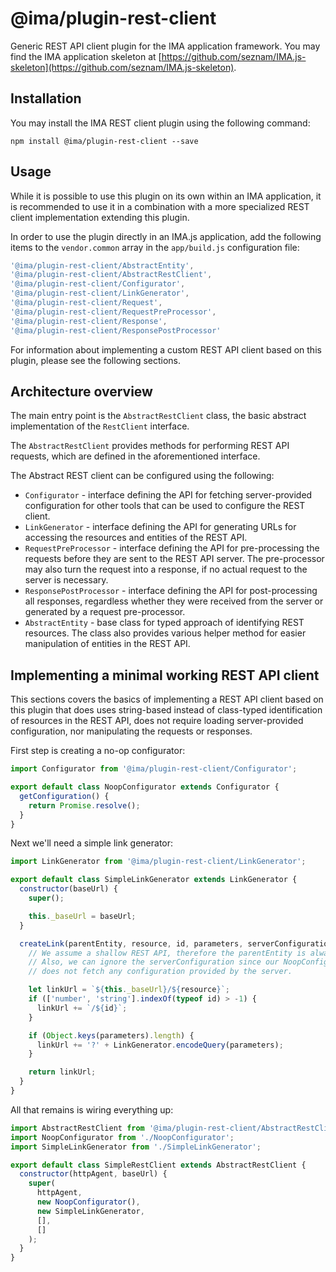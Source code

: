 # @ima/plugin-rest-client

Generic REST API client plugin for the IMA application framework. You may find
the IMA application skeleton at
[https://github.com/seznam/IMA.js-skeleton](https://github.com/seznam/IMA.js-skeleton).

## Installation

You may install the IMA REST client plugin using the following command:

```
npm install @ima/plugin-rest-client --save
```

## Usage

While it is possible to use this plugin on its own within an IMA application,
it is recommended to use it in a combination with a more specialized
REST client implementation extending this plugin.

In order to use the plugin directly in an IMA.js application, add the following
items to the `vendor.common` array in the `app/build.js` configuration file:

```javascript
'@ima/plugin-rest-client/AbstractEntity',
'@ima/plugin-rest-client/AbstractRestClient',
'@ima/plugin-rest-client/Configurator',
'@ima/plugin-rest-client/LinkGenerator',
'@ima/plugin-rest-client/Request',
'@ima/plugin-rest-client/RequestPreProcessor',
'@ima/plugin-rest-client/Response',
'@ima/plugin-rest-client/ResponsePostProcessor'
```

For information about implementing a custom REST API client based on this
plugin, please see the following sections.

## Architecture overview

The main entry point is the `AbstractRestClient` class, the basic abstract
implementation of the `RestClient` interface.

The `AbstractRestClient` provides methods for performing REST API requests,
which are defined in the aforementioned interface.

The Abstract REST client can be configured using the following:

* `Configurator` - interface defining the API for fetching server-provided
  configuration for other tools that can be used to configure the REST client.
* `LinkGenerator` - interface defining the API for generating URLs for
  accessing the resources and entities of the REST API.
* `RequestPreProcessor` - interface defining the API for pre-processing the
  requests before they are sent to the REST API server. The pre-processor may
  also turn the request into a response, if no actual request to the server is
  necessary.
* `ResponsePostProcessor` - interface defining the API for post-processing all
  responses, regardless whether they were received from the server or generated
  by a request pre-processor.
* `AbstractEntity` - base class for typed approach of identifying REST
  resources. The class also provides various helper method for easier
  manipulation of entities in the REST API.

## Implementing a minimal working REST API client

This sections covers the basics of implementing a REST API client based on this
plugin that does uses string-based instead of class-typed identification of
resources in the REST API, does not require loading server-provided
configuration, nor manipulating the requests or responses.

First step is creating a no-op configurator:

```javascript
import Configurator from '@ima/plugin-rest-client/Configurator';

export default class NoopConfigurator extends Configurator {
  getConfiguration() {
    return Promise.resolve();
  }
}
```

Next we'll need a simple link generator:

```javascript
import LinkGenerator from '@ima/plugin-rest-client/LinkGenerator';

export default class SimpleLinkGenerator extends LinkGenerator {
  constructor(baseUrl) {
    super();

    this._baseUrl = baseUrl;
  }

  createLink(parentEntity, resource, id, parameters, serverConfiguration) {
    // We assume a shallow REST API, therefore the parentEntity is always null.
    // Also, we can ignore the serverConfiguration since our NoopConfigurator
    // does not fetch any configuration provided by the server.

    let linkUrl = `${this._baseUrl}/${resource}`;
    if (['number', 'string'].indexOf(typeof id) > -1) {
      linkUrl += `/${id}`;
    }

    if (Object.keys(parameters).length) {
      linkUrl += '?' + LinkGenerator.encodeQuery(parameters);
    }

    return linkUrl;
  }
}
```

All that remains is wiring everything up:

```javascript
import AbstractRestClient from '@ima/plugin-rest-client/AbstractRestClient';
import NoopConfigurator from './NoopConfigurator';
import SimpleLinkGenerator from './SimpleLinkGenerator';

export default class SimpleRestClient extends AbstractRestClient {
  constructor(httpAgent, baseUrl) {
    super(
      httpAgent,
      new NoopConfigurator(),
      new SimpleLinkGenerator,
      [],
      []
    );
  }
}
```
